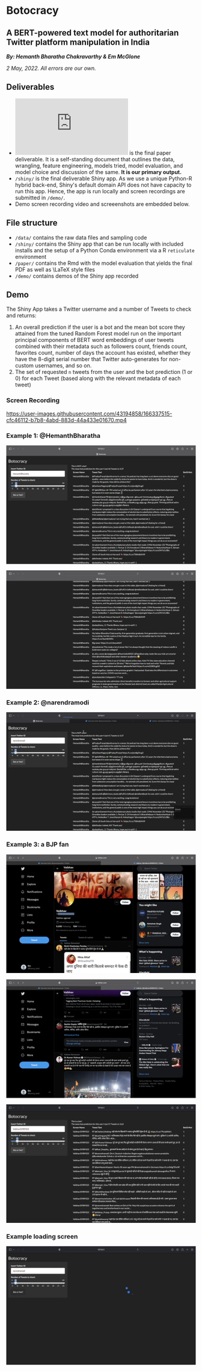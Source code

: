 # Botocracy
## A BERT-powered text model for authoritarian Twitter platform manipulation in India
***By: Hemanth Bharatha Chakravarthy & Em McGlone***

*2 May, 2022. All errors are our own.*

## Deliverables

-   ![`botocracy.PDF`](https://github.com/b-hemanth/botocracy_v2.0/blob/main/Botocracy.pdf) is the final paper deliverable. It is a self-standing document that outlines the data, wrangling, feature engineering, models tried, model evaluation, and model choice and discussion of the same. **It is our primary output.**
-   `/shiny/` is the final deliverable Shiny app. As we use a unique Python-R hybrid back-end, Shiny's default domain API does not have capacity to run this app. Hence, the app is run locally and screen recordings are submitted in `/demo/`.
-   Demo screen recording video and screeenshots are embedded below.

## File structure

-   `/data/` contains the raw data files and sampling code
-   `/shiny/` contains the Shiny app that can be run locally with included installs and the setup of a Python Conda environment via a R `reticulate` environment
-   `/paper/` contains the Rmd with the model evaluation that yields the final PDF as well as \\LaTeX style files
-   `/demo/` contains demos of the Shiny app recorded

## Demo

The Shiny App takes a Twitter username and a number of Tweets to check and returns:

1.  An overall prediction if the user is a bot and the mean bot score they attained from the tuned Random Forest model run on the important principal components of BERT word embeddings of user tweets combined with their metadata such as followers count, friends count, favorites count, number of days the account has existed, whether they have the 8-digit serial number that Twitter auto-generates for non-custom usernames, and so on.
2.  The set of requested `n` tweets from the user and the bot prediction (1 or 0) for each Tweet (based along with the relevant metadata of each tweet)

### Screen Recording

https://user-images.githubusercontent.com/43194858/166337515-cfc46112-b7b8-4abd-883d-44a433e01670.mp4


### Example 1: \@HemanthBharatha

![User: HemanthBharatha](demo/screenshots/hemanthbharatha_demo_1.png)

![User: HemanthBharatha (contd.)](demo/screenshots/hemanthbharatha_demo_2.png)

### Example 2: \@narendramodi

![User: \@narendramodi](demo/screenshots/narendramodi_demo.png)

### Example 3: a BJP fan

![User account screnshot](demo/screenshots/bjp_fan_account.png)

![User timeline sample](demo/screenshots/bjp_fan_tweets_example.png)

![BJP fan account: results](demo/screenshots/bjp_fan_demo.png)

### Example loading screen

![Loading screen demo](demo/screenshots/loading_screen_demo.png)
